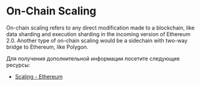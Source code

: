 # On-Chain Scaling

On-chain scaling refers to any direct modification made to a blockchain, like data sharding and execution sharding in the incoming version of Ethereum 2.0. Another type of on-chain scaling would be a sidechain with two-way bridge to Ethereum, like Polygon.

Для получения дополнительной информации посетите следующие ресурсы:

- [Scaling - Ethereum](https://ethereum.org/en/developers/docs/scaling/)
